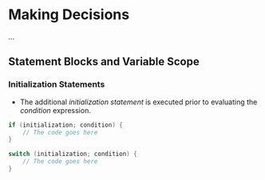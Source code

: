 # Making Decisions

...

## Statement Blocks and Variable Scope

### Initialization Statements

- The additional *initialization statement* is executed prior to evaluating the
*condition* expression.

```cpp
if (initialization; condition) {
    // The code goes here
}

switch (initialization; condition) {
    // The code goes here
}
```
